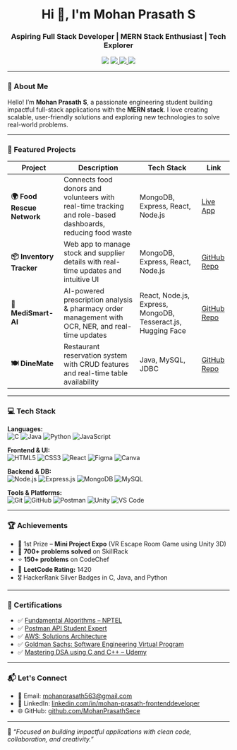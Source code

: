 <h1 align="center">Hi 👋, I'm Mohan Prasath S</h1>
<h3 align="center">Aspiring Full Stack Developer | MERN Stack Enthusiast | Tech Explorer</h3>

<p align="center">
  <img src="https://img.shields.io/badge/Email-mohanprasath563@gmail.com-red?style=for-the-badge&logo=gmail" />
  <a href="https://www.linkedin.com/in/mohan-prasath-frontenddeveloper/" target="_blank">
    <img src="https://img.shields.io/badge/LinkedIn-blue?style=for-the-badge&logo=linkedin" />
  </a>
  <a href="https://github.com/MohanPrasathSece" target="_blank">
    <img src="https://img.shields.io/badge/GitHub-100000?style=for-the-badge&logo=github&logoColor=white" />
  </a>
  <a href="https://leetcode.com/u/MohanPrasathSece/" target="_blank">
    <img src="https://img.shields.io/badge/LeetCode-FFA116?style=for-the-badge&logo=LeetCode&logoColor=black" />
  </a>
</p>

---

### 👋 About Me

Hello! I’m **Mohan Prasath S**, a passionate engineering student building impactful full-stack applications with the **MERN stack**. I love creating scalable, user-friendly solutions and exploring new technologies to solve real-world problems.

---

### 🚀 Featured Projects

| Project | Description | Tech Stack | Link |
|--------|-------------|------------|------|
| **🌍 Food Rescue Network** | Connects food donors and volunteers with real-time tracking and role-based dashboards, reducing food waste | MongoDB, Express, React, Node.js | [Live App](https://foodrescuefrontend.vercel.app/) |
| **📦 Inventory Tracker** | Web app to manage stock and supplier details with real-time updates and intuitive UI | MongoDB, Express, React, Node.js | [GitHub Repo](https://github.com/MohanPrasathSece/InventoryTrackerNew.git) |
| **💊 MediSmart-AI** | AI-powered prescription analysis & pharmacy order management with OCR, NER, and real-time updates | React, Node.js, Express, MongoDB, Tesseract.js, Hugging Face | [GitHub Repo](https://github.com/MohanPrasathSece) |
| **🍽️ DineMate** | Restaurant reservation system with CRUD features and real-time table availability | Java, MySQL, JDBC | [GitHub Repo](https://github.com/MohanPrasathSece/Restaurant-Table-Reservation.git) |

---

### 💻 Tech Stack

**Languages:**  
![C](https://img.shields.io/badge/C-blue.svg?style=flat&logo=c)
![Java](https://img.shields.io/badge/Java-orange?style=flat&logo=java)
![Python](https://img.shields.io/badge/Python-yellow?style=flat&logo=python)
![JavaScript](https://img.shields.io/badge/JavaScript-f7df1e?style=flat&logo=javascript)

**Frontend & UI:**  
![HTML5](https://img.shields.io/badge/HTML5-E34F26?style=flat&logo=html5)
![CSS3](https://img.shields.io/badge/CSS3-1572B6?style=flat&logo=css3)
![React](https://img.shields.io/badge/React-61DAFB?style=flat&logo=react)
![Figma](https://img.shields.io/badge/Figma-black?style=flat&logo=figma)
![Canva](https://img.shields.io/badge/Canva-00C4CC?style=flat&logo=canva)

**Backend & DB:**  
![Node.js](https://img.shields.io/badge/Node.js-339933?style=flat&logo=nodedotjs)
![Express.js](https://img.shields.io/badge/Express.js-black?style=flat&logo=express)
![MongoDB](https://img.shields.io/badge/MongoDB-47A248?style=flat&logo=mongodb)
![MySQL](https://img.shields.io/badge/MySQL-005C84?style=flat&logo=mysql)

**Tools & Platforms:**  
![Git](https://img.shields.io/badge/Git-F05032?style=flat&logo=git)
![GitHub](https://img.shields.io/badge/GitHub-181717?style=flat&logo=github)
![Postman](https://img.shields.io/badge/Postman-FF6C37?style=flat&logo=postman)
![Unity](https://img.shields.io/badge/Unity-000000?style=flat&logo=unity)
![VS Code](https://img.shields.io/badge/VS%20Code-007ACC?style=flat&logo=visual-studio-code)

---

### 🏆 Achievements

- 🥇 1st Prize – **Mini Project Expo** (VR Escape Room Game using Unity 3D)  
- 🧠 **700+ problems solved** on SkillRack  
- ⭐ **150+ problems** on CodeChef  
- 🔰 **LeetCode Rating:** 1420  
- 🎖️ HackerRank Silver Badges in C, Java, and Python  

---

### 📜 Certifications

- ✅ [Fundamental Algorithms – NPTEL](https://drive.google.com/file/d/1OT4VSd24jCjo1bX5fMbv4QoTEV3v0lS7/view?usp=drive_link)  
- ✅ [Postman API Student Expert](https://drive.google.com/file/d/1kfnlMmaypNmYywRLiWlYe2YqwN7fGonn/view?usp=sharing)  
- ✅ [AWS: Solutions Architecture](https://drive.google.com/file/d/11VPx3D8Qdps3BF6ucuL-UYoe8mnafc__/view?usp=sharing)  
- ✅ [Goldman Sachs: Software Engineering Virtual Program](https://drive.google.com/file/d/1UTNEA-eAvQQkz6n6Xx86wZfP-HFV5vT-/view?usp=sharing)  
- ✅ [Mastering DSA using C and C++ – Udemy](https://drive.google.com/file/d/1FUl5JfS6ZfIz51ESAAr1_AHl8IfIPkEp/view?usp=sharing)  

---

### 📬 Let's Connect

- 📧 Email: [mohanprasath563@gmail.com](mailto:mohanprasath563@gmail.com)  
- 💼 LinkedIn: [linkedin.com/in/mohan-prasath-frontenddeveloper](https://www.linkedin.com/in/mohan-prasath-frontenddeveloper/)  
- 🌐 GitHub: [github.com/MohanPrasathSece](https://github.com/MohanPrasathSece)  

---

🎯 _“Focused on building impactful applications with clean code, collaboration, and creativity.”_
